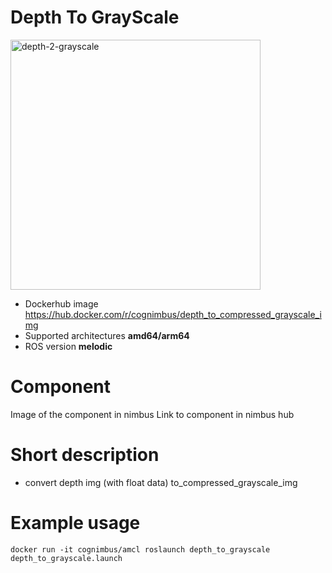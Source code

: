 # Depth To GrayScale

<img src="./depth-2-grayscale/Cogniteam_CMYK_Social_white_on_aubergine.jpg" alt="depth-2-grayscale" width="400"/>

* Dockerhub image https://hub.docker.com/r/cognimbus/depth_to_compressed_grayscale_img
* Supported architectures <b>amd64/arm64</b>
* ROS version <b>melodic</b>


# Component
Image of the component in nimbus
Link to component in nimbus hub

# Short description
* convert depth img (with float data) to_compressed_grayscale_img

# Example usage
```
docker run -it cognimbus/amcl roslaunch depth_to_grayscale depth_to_grayscale.launch

```


